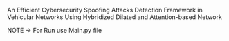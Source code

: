 An Efficient Cybersecurity Spoofing Attacks Detection Framework in
Vehicular Networks Using Hybridized Dilated and Attention-based Network

NOTE -> For Run use Main.py file
